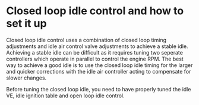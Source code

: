 # Closed loop idle control and how to set it up  

Closed loop idle control uses a combination of closed loop timing adjustments and idle air control valve adjustments to achieve a stable idle. Achieving a stable idle can be difficult as it requires tuning two seperate controllers which operate in parallel to control the engine RPM. The best way to achieve a good idle is to use the closed loop idle timing for the larger and quicker corrections with the idle air controller acting to compensate for slower changes.

Before tuning the closed loop idle, you need to have properly tuned the idle VE, idle ignition table and open loop idle control.
